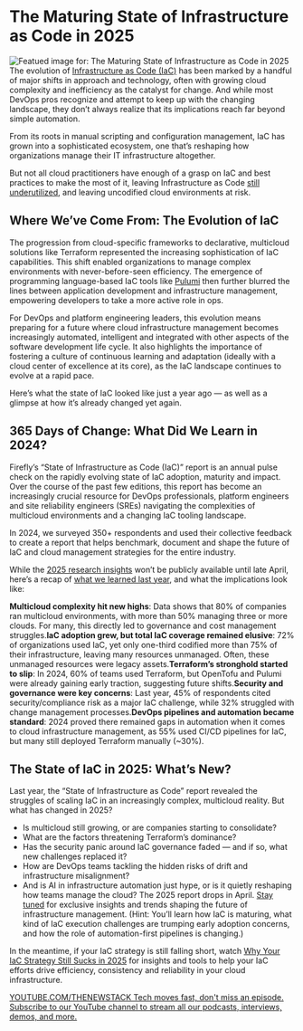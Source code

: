 # The Maturing State of Infrastructure as Code in 2025
![Featued image for: The Maturing State of Infrastructure as Code in 2025](https://cdn.thenewstack.io/media/2025/03/ce044033-iac-evolution-firefly-lead-image-1024x576.jpg)
The evolution of [Infrastructure as Code (IaC)](https://thenewstack.io/introduction-to-infrastructure-as-code/) has been marked by a handful of major shifts in approach and technology, often with growing cloud complexity and inefficiency as the catalyst for change. And while most DevOps pros recognize and attempt to keep up with the changing landscape, they don’t always realize that its implications reach far beyond simple automation.

From its roots in manual scripting and configuration management, IaC has grown into a sophisticated ecosystem, one that’s reshaping how organizations manage their IT infrastructure altogether.

But not all cloud practitioners have enough of a grasp on IaC and best practices to make the most of it, leaving Infrastructure as Code [still underutilized](https://streamyard.com/watch/bQH5E3acAQn7), and leaving uncodified cloud environments at risk.

## Where We’ve Come From: The Evolution of IaC
The progression from cloud-specific frameworks to declarative, multicloud solutions like Terraform represented the increasing sophistication of IaC capabilities. This shift enabled organizations to manage complex environments with never-before-seen efficiency. The emergence of programming language-based IaC tools like [Pulumi](https://www.pulumi.com?utm_content=inline+mention) then further blurred the lines between application development and infrastructure management, empowering developers to take a more active role in ops.

For DevOps and platform engineering leaders, this evolution means preparing for a future where cloud infrastructure management becomes increasingly automated, intelligent and integrated with other aspects of the software development life cycle. It also highlights the importance of fostering a culture of continuous learning and adaptation (ideally with a cloud center of excellence at its core), as the IaC landscape continues to evolve at a rapid pace.

Here’s what the state of IaC looked like just a year ago — as well as a glimpse at how it’s already changed yet again.

## 365 Days of Change: What Did We Learn in 2024?
Firefly’s “State of Infrastructure as Code (IaC)” report is an annual pulse check on the rapidly evolving state of IaC adoption, maturity and impact. Over the course of the past few editions, this report has become an increasingly crucial resource for DevOps professionals, platform engineers and site reliability engineers (SREs) navigating the complexities of multicloud environments and a changing IaC tooling landscape.

In 2024, we surveyed 350+ respondents and used their collective feedback to create a report that helps benchmark, document and shape the future of IaC and cloud management strategies for the entire industry.

While the [2025 research insights](https://share-eu1.hsforms.com/16m_SpuYLTK-kSLGguBopEAew4nx) won’t be publicly available until late April, here’s a recap of [what we learned last year](https://www.firefly.ai/state-of-iac-report-2024), and what the implications look like:

**Multicloud complexity hit new highs**: Data shows that 80% of companies ran multicloud environments, with more than 50% managing three or more clouds. For many, this directly led to governance and cost management struggles.**IaC adoption grew, but total IaC coverage remained elusive**: 72% of organizations used IaC, yet only one-third codified more than 75% of their infrastructure, leaving many resources unmanaged. Often, these unmanaged resources were legacy assets.**Terraform’s stronghold started to slip**: In 2024, 60% of teams used Terraform, but OpenTofu and Pulumi were already gaining early traction, suggesting future shifts.**Security and governance were key concerns**: Last year, 45% of respondents cited security/compliance risk as a major IaC challenge, while 32% struggled with change management processes.**DevOps pipelines and automation became standard**: 2024 proved there remained gaps in automation when it comes to cloud infrastructure management, as 55% used CI/CD pipelines for IaC, but many still deployed Terraform manually (~30%).
## The State of IaC in 2025: What’s New?
Last year, the “State of Infrastructure as Code” report revealed the struggles of scaling IaC in an increasingly complex, multicloud reality. But what has changed in 2025?

- Is multicloud still growing, or are companies starting to consolidate?
- What are the factors threatening Terraform’s dominance?
- Has the security panic around IaC governance faded — and if so, what new challenges replaced it?
- How are DevOps teams tackling the hidden risks of drift and infrastructure misalignment?
- And is AI in infrastructure automation just hype, or is it quietly reshaping how teams manage the cloud?
The 2025 report drops in April. [Stay tuned](https://share-eu1.hsforms.com/16m_SpuYLTK-kSLGguBopEAew4nx) for exclusive insights and trends shaping the future of infrastructure management. (Hint: You’ll learn how IaC is maturing, what kind of IaC execution challenges are trumping early adoption concerns, and how the role of automation-first pipelines is changing.)

In the meantime, if your IaC strategy is still falling short, watch [Why Your IaC Strategy Still Sucks in 2025](https://streamyard.com/watch/bQH5E3acAQn7) for insights and tools to help your IaC efforts drive efficiency, consistency and reliability in your cloud infrastructure.

[
YOUTUBE.COM/THENEWSTACK
Tech moves fast, don't miss an episode. Subscribe to our YouTube
channel to stream all our podcasts, interviews, demos, and more.
](https://youtube.com/thenewstack?sub_confirmation=1)
